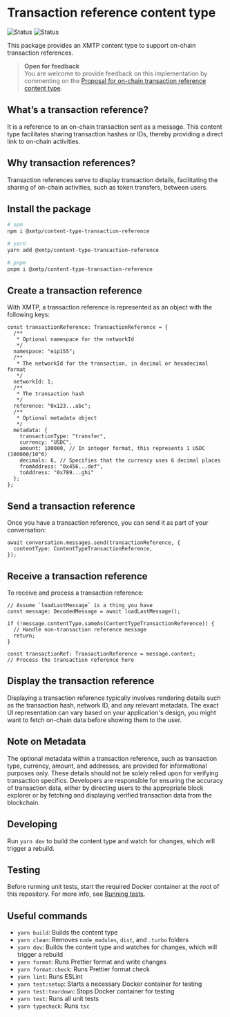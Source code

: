 # Transaction reference content type

![Status](https://img.shields.io/badge/Content_type_status-Standards--track-yellow) ![Status](https://img.shields.io/badge/Reference_implementation_status-Beta-yellow)

This package provides an XMTP content type to support on-chain transaction references.

> **Open for feedback**  
> You are welcome to provide feedback on this implementation by commenting on the [Proposal for on-chain transaction reference content type](https://github.com/xmtp/xmtp/discussions/37).

## What’s a transaction reference?

It is a reference to an on-chain transaction sent as a message. This content type facilitates sharing transaction hashes or IDs, thereby providing a direct link to on-chain activities.

## Why transaction references?

Transaction references serve to display transaction details, facilitating the sharing of on-chain activities, such as token transfers, between users.

## Install the package

```bash
# npm
npm i @xmtp/content-type-transaction-reference

# yarn
yarn add @xmtp/content-type-transaction-reference

# pnpm
pnpm i @xmtp/content-type-transaction-reference
```

## Create a transaction reference

With XMTP, a transaction reference is represented as an object with the following keys:

```tsx
const transactionReference: TransactionReference = {
  /**
   * Optional namespace for the networkId
   */
  namespace: "eip155";
  /**
   * The networkId for the transaction, in decimal or hexadecimal format
   */
  networkId: 1;
  /**
   * The transaction hash
   */
  reference: "0x123...abc";
  /**
   * Optional metadata object
   */
  metadata: {
    transactionType: "transfer",
    currency: "USDC",
    amount: 100000, // In integer format, this represents 1 USDC (100000/10^6)
    decimals: 6, // Specifies that the currency uses 6 decimal places
    fromAddress: "0x456...def",
    toAddress: "0x789...ghi"
  };
};
```

## Send a transaction reference

Once you have a transaction reference, you can send it as part of your conversation:

```tsx
await conversation.messages.send(transactionReference, {
  contentType: ContentTypeTransactionReference,
});
```

## Receive a transaction reference

To receive and process a transaction reference:

```tsx
// Assume `loadLastMessage` is a thing you have
const message: DecodedMessage = await loadLastMessage();

if (!message.contentType.sameAs(ContentTypeTransactionReference)) {
  // Handle non-transaction reference message
  return;
}

const transactionRef: TransactionReference = message.content;
// Process the transaction reference here
```

## Display the transaction reference

Displaying a transaction reference typically involves rendering details such as the transaction hash, network ID, and any relevant metadata. The exact UI representation can vary based on your application's design, you might want to fetch on-chain data before showing them to the user.

## Note on Metadata

The optional metadata within a transaction reference, such as transaction type, currency, amount, and addresses, are provided for informational purposes only. These details should not be solely relied upon for verifying transaction specifics. Developers are responsible for ensuring the accuracy of transaction data, either by directing users to the appropriate block explorer or by fetching and displaying verified transaction data from the blockchain.

## Developing

Run `yarn dev` to build the content type and watch for changes, which will trigger a rebuild.

## Testing

Before running unit tests, start the required Docker container at the root of this repository. For more info, see [Running tests](../../README.md#running-tests).

## Useful commands

- `yarn build`: Builds the content type
- `yarn clean`: Removes `node_modules`, `dist`, and `.turbo` folders
- `yarn dev`: Builds the content type and watches for changes, which will trigger a rebuild
- `yarn format`: Runs Prettier format and write changes
- `yarn format:check`: Runs Prettier format check
- `yarn lint`: Runs ESLint
- `yarn test:setup`: Starts a necessary Docker container for testing
- `yarn test:teardown`: Stops Docker container for testing
- `yarn test`: Runs all unit tests
- `yarn typecheck`: Runs `tsc`

